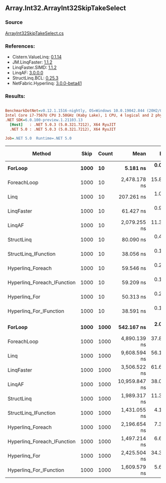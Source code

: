 ﻿## Array.Int32.ArrayInt32SkipTakeSelect

### Source
[ArrayInt32SkipTakeSelect.cs](../LinqBenchmarks/Array/Int32/ArrayInt32SkipTakeSelect.cs)

### References:
- Cistern.ValueLinq: [0.1.14](https://www.nuget.org/packages/Cistern.ValueLinq/0.1.14)
- JM.LinqFaster: [1.1.2](https://www.nuget.org/packages/JM.LinqFaster/1.1.2)
- LinqFaster.SIMD: [1.1.2](https://www.nuget.org/packages/LinqFaster.SIMD/1.0.3)
- LinqAF: [3.0.0.0](https://www.nuget.org/packages/LinqAF/3.0.0.0)
- StructLinq.BCL: [0.25.3](https://www.nuget.org/packages/StructLinq.BCL/0.25.3)
- NetFabric.Hyperlinq: [3.0.0-beta41](https://www.nuget.org/packages/NetFabric.Hyperlinq/3.0.0-beta41)

### Results:
``` ini

BenchmarkDotNet=v0.12.1.1516-nightly, OS=Windows 10.0.19042.844 (20H2/October2020Update)
Intel Core i7-7567U CPU 3.50GHz (Kaby Lake), 1 CPU, 4 logical and 2 physical cores
.NET SDK=6.0.100-preview.1.21103.13
  [Host]   : .NET 5.0.3 (5.0.321.7212), X64 RyuJIT
  .NET 5.0 : .NET 5.0.3 (5.0.321.7212), X64 RyuJIT

Job=.NET 5.0  Runtime=.NET 5.0  

```
|                      Method | Skip | Count |          Mean |      Error |     StdDev |  Ratio | RatioSD |  Gen 0 | Gen 1 | Gen 2 | Allocated |
|---------------------------- |----- |------ |--------------:|-----------:|-----------:|-------:|--------:|-------:|------:|------:|----------:|
|                     **ForLoop** | **1000** |    **10** |      **5.181 ns** |  **0.0261 ns** |  **0.0218 ns** |   **1.00** |    **0.00** |      **-** |     **-** |     **-** |         **-** |
|                 ForeachLoop | 1000 |    10 |  2,478.178 ns | 15.8543 ns | 13.2391 ns | 478.35 |    2.44 | 0.0153 |     - |     - |      32 B |
|                        Linq | 1000 |    10 |    207.261 ns |  1.0031 ns |  0.8892 ns |  40.02 |    0.25 | 0.0725 |     - |     - |     152 B |
|                  LinqFaster | 1000 |    10 |     61.427 ns |  0.9338 ns |  0.8278 ns |  11.87 |    0.14 | 0.0918 |     - |     - |     192 B |
|                      LinqAF | 1000 |    10 |  2,079.255 ns | 11.3707 ns |  9.4950 ns | 401.35 |    2.52 |      - |     - |     - |         - |
|                  StructLinq | 1000 |    10 |     80.090 ns |  0.4546 ns |  0.3796 ns |  15.46 |    0.08 | 0.0459 |     - |     - |      96 B |
|        StructLinq_IFunction | 1000 |    10 |     38.056 ns |  0.1421 ns |  0.1187 ns |   7.35 |    0.04 |      - |     - |     - |         - |
|           Hyperlinq_Foreach | 1000 |    10 |     59.546 ns |  0.2522 ns |  0.2106 ns |  11.49 |    0.08 |      - |     - |     - |         - |
| Hyperlinq_Foreach_IFunction | 1000 |    10 |     59.209 ns |  0.1433 ns |  0.1196 ns |  11.43 |    0.06 |      - |     - |     - |         - |
|               Hyperlinq_For | 1000 |    10 |     50.313 ns |  0.2109 ns |  0.1761 ns |   9.71 |    0.05 |      - |     - |     - |         - |
|     Hyperlinq_For_IFunction | 1000 |    10 |     38.591 ns |  0.1385 ns |  0.1228 ns |   7.45 |    0.04 |      - |     - |     - |         - |
|                             |      |       |               |            |            |        |         |        |       |       |           |
|                     **ForLoop** | **1000** |  **1000** |    **542.167 ns** |  **2.0461 ns** |  **1.8138 ns** |   **1.00** |    **0.00** |      **-** |     **-** |     **-** |         **-** |
|                 ForeachLoop | 1000 |  1000 |  4,890.139 ns | 37.8059 ns | 33.5139 ns |   9.02 |    0.08 | 0.0153 |     - |     - |      32 B |
|                        Linq | 1000 |  1000 |  9,608.594 ns | 56.1094 ns | 46.8539 ns |  17.72 |    0.11 | 0.0610 |     - |     - |     152 B |
|                  LinqFaster | 1000 |  1000 |  3,506.522 ns | 61.6700 ns | 57.6861 ns |   6.47 |    0.10 | 5.7678 |     - |     - |  12,072 B |
|                      LinqAF | 1000 |  1000 | 10,959.847 ns | 38.0028 ns | 31.7340 ns |  20.21 |    0.07 |      - |     - |     - |         - |
|                  StructLinq | 1000 |  1000 |  1,989.317 ns | 11.3529 ns |  9.4802 ns |   3.67 |    0.02 | 0.0458 |     - |     - |      96 B |
|        StructLinq_IFunction | 1000 |  1000 |  1,431.055 ns |  4.1983 ns |  3.7217 ns |   2.64 |    0.01 |      - |     - |     - |         - |
|           Hyperlinq_Foreach | 1000 |  1000 |  2,196.654 ns |  7.3963 ns |  6.1762 ns |   4.05 |    0.02 |      - |     - |     - |         - |
| Hyperlinq_Foreach_IFunction | 1000 |  1000 |  1,497.214 ns |  6.6123 ns |  5.8616 ns |   2.76 |    0.02 |      - |     - |     - |         - |
|               Hyperlinq_For | 1000 |  1000 |  2,425.504 ns | 34.3760 ns | 28.7055 ns |   4.47 |    0.05 |      - |     - |     - |         - |
|     Hyperlinq_For_IFunction | 1000 |  1000 |  1,609.579 ns |  5.6626 ns |  5.0197 ns |   2.97 |    0.01 |      - |     - |     - |         - |
